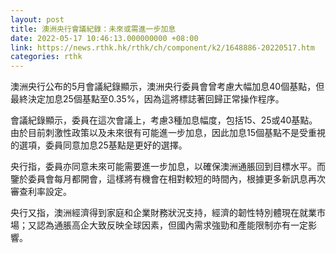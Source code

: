```yaml
---
layout: post
title: 澳洲央行會議紀錄：未來或需進一步加息
date: 2022-05-17 10:46:13.000000000 +08:00
link: https://news.rthk.hk/rthk/ch/component/k2/1648886-20220517.htm
categories: rthk
---
```


澳洲央行公布的5月會議紀錄顯示，澳洲央行委員會曾考慮大幅加息40個基點，但最終決定加息25個基點至0.35%，因為這將標誌著回歸正常操作程序。

會議紀錄顯示，委員在這次會議上，考慮3種加息幅度，包括15、25或40基點。由於目前刺激性政策以及未來很有可能進一步加息，因此加息15個基點不是受重視的選項，委員同意加息25基點是更好的選擇。

央行指，委員亦同意未來可能需要進一步加息，以確保澳洲通脹回到目標水平。而鑒於委員會每月都開會，這樣將有機會在相對較短的時間內，根據更多新訊息再次審查利率設定。

央行又指，澳洲經濟得到家庭和企業財務狀況支持，經濟的韌性特別體現在就業市場；又認為通脹高企大致反映全球因素，但國內需求強勁和產能限制亦有一定影響。
